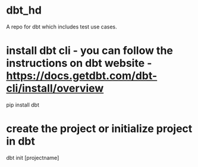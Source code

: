 # dbt_hd
A repo for dbt which includes test use cases.

# install dbt cli - you can follow the instructions on dbt website - https://docs.getdbt.com/dbt-cli/install/overview
pip install dbt

# create the project or initialize project in dbt 
dbt init [projectname]



